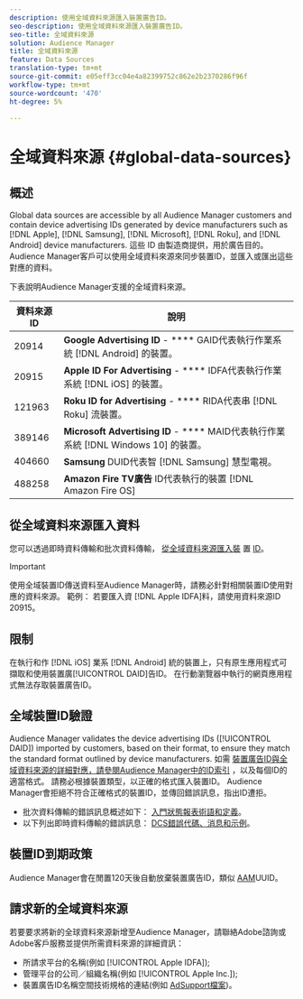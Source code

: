 ```yaml
---
description: 使用全域資料來源匯入裝置廣告ID。
seo-description: 使用全域資料來源匯入裝置廣告ID。
seo-title: 全域資料來源
solution: Audience Manager
title: 全域資料來源
feature: Data Sources
translation-type: tm+mt
source-git-commit: e05eff3cc04e4a82399752c862e2b2370286f96f
workflow-type: tm+mt
source-wordcount: '470'
ht-degree: 5%

---
```



# 全域資料來源 {#global-data-sources}

## 概述

Global data sources are accessible by all Audience Manager customers and contain device advertising IDs generated by device manufacturers such as [!DNL Apple], [!DNL Samsung], [!DNL Microsoft], [!DNL Roku], and [!DNL Android] device manufacturers. 這些 ID 由製造商提供，用於廣告目的。Audience Manager客戶可以使用全域資料來源來同步裝置ID，並匯入或匯出這些對應的資料。

下表說明Audience Manager支援的全域資料來源。

| 資料來源ID | 說明 |
|---|---|
| 20914 | **Google Advertising ID** - **** GAID代表執行作業系統 [!DNL Android] 的裝置。 |
| 20915 | **Apple ID For Advertising** - **** IDFA代表執行作業系統 [!DNL iOS] 的裝置。 |
| 121963 | **Roku ID for Advertising** - **** RIDA代表串 [!DNL Roku] 流裝置。 |
| 389146 | **Microsoft Advertising ID** - **** MAID代表執行作業系統 [!DNL Windows 10] 的裝置。 |
| 404660 | **Samsung** DUID代表智 [!DNL Samsung] 慧型電視。 |
| 488258 | **Amazon Fire TV廣告** ID代表執行的裝置 [!DNL Amazon Fire OS] |

## 從全域資料來源匯入資料

您可以透過即時資料傳輸和批次資料傳輸， [從全域資料來源匯入裝](../integration/sending-audience-data/real-time-data-integration/real-time-data-transfer.md) 置 [ID](../integration/sending-audience-data/batch-data-transfer-explained/batch-data-transfer-explained.md)。

>[!IMPORTANT]
>
>使用全域裝置ID傳送資料至Audience Manager時，請務必針對相關裝置ID使用對應的資料來源。 範例： 若要匯入資 [!DNL Apple IDFA]料，請使用資料來源ID 20915。

## 限制

在執行和作 [!DNL iOS] 業系 [!DNL Android] 統的裝置上，只有原生應用程式可擷取和使用裝置廣[!UICONTROL DAID]告ID。 在行動瀏覽器中執行的網頁應用程式無法存取裝置廣告ID。

## 全域裝置ID驗證

Audience Manager validates the device advertising IDs ([!UICONTROL DAID]) imported by customers, based on their format, to ensure they match the standard format outlined by device manufacturers. 如需 [裝置廣告ID與全域資料來源的詳細對應，請參閱Audience Manager中的ID索引](../reference/ids-in-aam.md) ，以及每個ID的適當格式。 請務必根據裝置類型，以正確的格式匯入裝置ID。 Audience Manager會拒絕不符合正確格式的裝置ID，並傳回錯誤訊息，指出ID遭拒。

* 批次資料傳輸的錯誤訊息概述如下： [入門狀態報表術語和定義](../reporting/onboarding-status-report.md#report-terms-conditions)。
* 以下列出即時資料傳輸的錯誤訊息： [DCS錯誤代碼、消息和示例](../api/dcs-intro/dcs-api-reference/dcs-error-codes.md)。

## 裝置ID到期政策

Audience Manager會在閒置120天後自動放棄裝置廣告ID，類似 [AAM](../faq/faq-privacy.md)UUID。

## 請求新的全域資料來源

若要要求將新的全球資料來源新增至Audience Manager，請聯絡Adobe諮詢或Adobe客戶服務並提供所需資料來源的詳細資訊：

* 所請求平台的名稱(例如 [!UICONTROL Apple IDFA]);
* 管理平台的公司／組織名稱(例如 [!UICONTROL Apple Inc.]);
* 裝置廣告ID名稱空間技術規格的連結(例如 [AdSupport檔案](https://developer.apple.com/documentation/adsupport))。